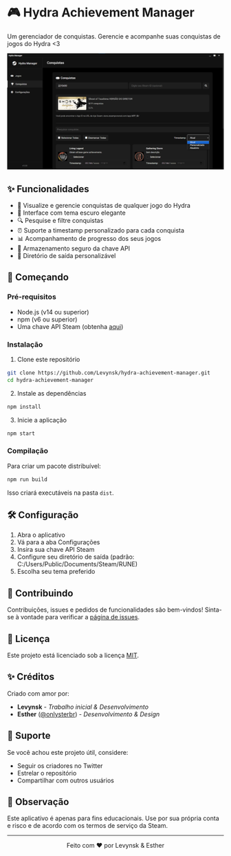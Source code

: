# 🎮 Hydra Achievement Manager

Um gerenciador de conquistas. Gerencie e acompanhe suas conquistas de jogos do Hydra <3

![Preview do Hydra Manager](assets/preview.png)

## ✨ Funcionalidades

- 🎯 Visualize e gerencie conquistas de qualquer jogo do Hydra
- 🎨 Interface com tema escuro elegante
- 🔍 Pesquise e filtre conquistas
- ⏰ Suporte a timestamp personalizado para cada conquista
- 📊 Acompanhamento de progresso dos seus jogos
- 🔐 Armazenamento seguro da chave API
- 📁 Diretório de saída personalizável

## 🚀 Começando

### Pré-requisitos

- Node.js (v14 ou superior)
- npm (v6 ou superior)
- Uma chave API Steam (obtenha [aqui](https://steamcommunity.com/dev/apikey))

### Instalação

1. Clone este repositório
```bash
git clone https://github.com/Levynsk/hydra-achievement-manager.git
cd hydra-achievement-manager
```

2. Instale as dependências
```bash
npm install
```

3. Inicie a aplicação
```bash
npm start
```

### Compilação

Para criar um pacote distribuível:

```bash
npm run build
```

Isso criará executáveis na pasta `dist`.

## 🛠️ Configuração

1. Abra o aplicativo
2. Vá para a aba Configurações
3. Insira sua chave API Steam
4. Configure seu diretório de saída (padrão: C:/Users/Public/Documents/Steam/RUNE)
5. Escolha seu tema preferido

## 🤝 Contribuindo

Contribuições, issues e pedidos de funcionalidades são bem-vindos! Sinta-se à vontade para verificar a [página de issues](https://github.com/yourusername/hydra-achievement-manager/issues).

## 📝 Licença

Este projeto está licenciado sob a licença [MIT](LICENSE).

## ✨ Créditos

Criado com amor por:

- **Levynsk** - *Trabalho inicial & Desenvolvimento*
- **Esther** ([@onlysterbr](https://twitter.com/onlysterbr)) - *Desenvolvimento & Design*

## 💖 Suporte

Se você achou este projeto útil, considere:

- Seguir os criadores no Twitter
- Estrelar o repositório
- Compartilhar com outros usuários

## 📌 Observação

Este aplicativo é apenas para fins educacionais. Use por sua própria conta e risco e de acordo com os termos de serviço da Steam.

---

<p align="center">Feito com ❤️ por Levynsk & Esther</p>
